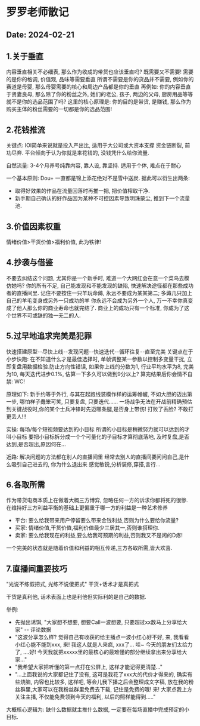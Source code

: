# 罗罗老师散记
Date: 2024-02-21
---

## 1.关于垂直
内容垂直相关不必细表, 那么作为收成的带货也应该垂直吗?
既需要又不需要!
需要的是你的格调, 价值观, 品味等需要垂直
所谓不需要是你的货品并不需要, 例如你的赛道是母婴, 那么母婴需要的核心和周边产品都是你的垂直
再例如: 你的内容垂直于贤妻良母, 那么除了你的粉丝之外, 她们的老公, 孩子, 两边的父母, 厨房用品等等就不是你的选品范围了吗?
这里的核心原理是: 你的目的是带货, 是赚钱, 那么作为购买主体的粉丝需要的一切都是你的选品范围!

## 2.花钱推流
关键点: IOI简单来说就是投入产出比, 适用于大公司或大资本支撑
资金链断裂, 前功尽弃. 平台倾向于认为你就是来花钱的, 没钱凭什么给你流量.

自然流量: 3-4个月养号纯靠内容, 靠人设, 靠坚持. 适用于个体, 难点在于耐心

一个基本原则: Dou+ 一直都是锦上添花绝对不是雪中送炭.
据此可以衍生出两条:
- 取得好效果的作品在流量回落时再推一把, 把价值榨取干净.
- 新手期自己确认的好作品因为某种不可控因素导致明珠蒙尘, 推到下一个流量池.

## 3.价值因素权重
情绪价值>干货价值>福利价值, 此为铁律!

## 4.抄袭与借鉴
不要去纠结这个问题, 尤其你是一个新手时, 难道一个大网红会在意一个菜鸟去模仿她吗?
你的所有不足, 自己能发现和不能发现的缺陷, 快速解决途径都在那些成功者的直播间里.
记住不要按住一只羊玩命薅, 永远不要成为某某第二; 多薅几只加上自己的羊毛变身成另外一只成功的羊
你永远不会成为另外一个人, 万一不幸你真变成了他人那么你的商业寿命也就完结了.
商业上的成功只有一个标准, 你成为了这个世界不可或缺的独一无二的人.

## 5.过早地追求完美是犯罪
快速搭建原型--尽快上线--发现问题--快速迭代--循环往复--直至完美
关键点在于小步快跑: 在不知道什么才是最佳选择时, 单帧调整某一参数以控制多变量干扰, 立即复盘用数据检验.防止方向性错误, 如果你上线的分数为1, 行业平均水平为8, 完美为10, 每天迭代进步0.1%, 估算一下多久可以做到9分以上? 算完结果后你会情不自禁: WC!

原理如下: 新手约等于外行, 与其在起跑线装模作样的运筹帷幄, 不如大胆的迈出第一步, 哪怕样子蠢笨可笑, 只要复盘, 只要迭代......
一场战争无法在开战前精确预估到关键战役时,你的某个士兵冲锋时先迈哪条腿,是否身上带伤! 
打败了丢脸? 不敢打更丢人!!!

实操: 每场/每个短视频要达到的小目标
所谓的小目标是稍微努力就可以达到的才叫小目标
要把小目标拆分成一个个可量化的子目标才算彻底落地, 及时复盘,是否达到,是否超出,原因何在...

近路: 解决问题的方法都在别人的直播间里
经常去别人的直播间要问问自己,是什么吸引自己进去的, 你为什么退出来
感觉敏锐,分析装修,穿搭,言行...

## 6.各取所需
作为带货电商本质上在做着大概三方博弈, 忽略任何一方的诉求你都将死的很惨.
在维持好三方利益平衡的基础上更偏重于哪一方的利益是一种艺术修养
- 平台: 要么给我带来用户停留要么带来金钱利益,否则为什么要给你流量?
- 买家: 情绪价值,干货价值,福利价值最少三居其一,否则谁搭理你.
- 卖家: 要么给我现在的利益,要么给我可预期的利益,否则我又不是闲的D疼!

一个完美的状态就是随着价值和利益的相互传递,三方各取所需,皆大欢喜.

## 7.直播间重要技巧
"光说不练假把式, 光练不说傻把式"
干货+话术才是真把式

干货是真利他, 话术表面上也是利他但实际利的是自己的数据.

举例:
- 先抛出诱饵, "大家想不想要, 想要Call一波想要, 只要超过xx数马上分享给大家" -- 评论数据
- "这波分享怎么样? 觉得自己有收获的给主播点一波小红心好不好, 来, 我看看小红心能不能到xxx, 来! 我这人就是人来疯, xxx了... 哇~ 今天的朋友们太给力了, ....好! 今天我就把xxxxx里的最核心的最难懂的部分继续拿出来分享给大家..."
- "我希望大家把听懂的第一点打在公屏上, 这样才能记得更清楚..."
- "...上面我说的大家都记住了没有, 这可是我花了xxx大的代价才得来的, 确实有些烧脑, 内容也比较多, 这样吧, 等会儿我下播之后会整理成文字稿, 放在我的粉丝群里,大家可以在我粉丝群里免费去下载, 记住是免费的哦! 来! 大家点我上方关注主播, 不仅能免费领到今天的福利, 以后的照样能得到....."

大概核心逻辑为: 缺什么数据就主推什么数据, 一定要在每场直播中完成预定的小目标.
